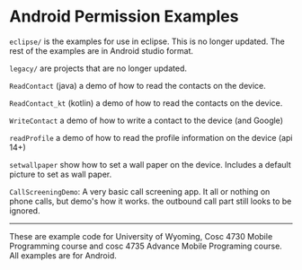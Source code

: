 Android Permission Examples
===========
`eclipse/` is the examples for use in eclipse. This is no longer updated. The rest of the examples are in Android studio format.

`legacy/`  are projects that are no longer updated.<BR>

`ReadContact` (java) a demo of how to read the contacts on the device.

`ReadContact_kt` (kotlin) a demo of how to read the contacts on the device.

`WriteContact` a demo of how to write a contact to the device (and Google)

`readProfile` a demo of how to read the profile information on the device (api 14+)

`setwallpaper` show how to set a wall paper on the device.  Includes a default picture to set as wall paper.

`CallScreeningDemo`: A very basic call screening app.  It all or nothing on phone calls, but demo's how it works.  the outbound call part still looks to be ignored.

---

These are example code for University of Wyoming, Cosc 4730 Mobile Programming course and cosc 4735 Advance Mobile Programing course. 
All examples are for Android.
